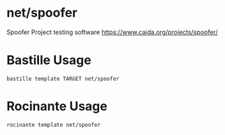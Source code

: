 # net/spoofer
Spoofer Project testing software
https://www.caida.org/projects/spoofer/

# Bastille Usage
```shell
bastille template TARGET net/spoofer
```

# Rocinante Usage
```shell
rocinante template net/spoofer
```

